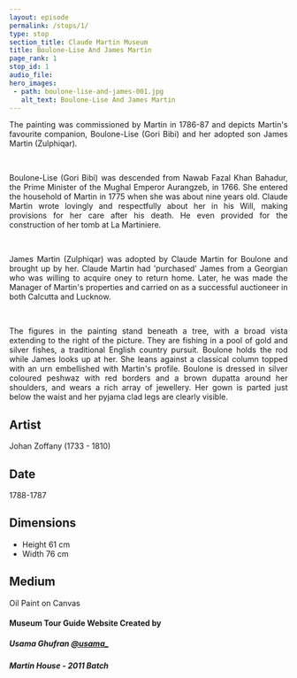 ```yaml
---
layout: episode
permalink: /stops/1/
type: stop
section_title: Claude Martin Museum
title: Boulone-Lise And James Martin
page_rank: 1
stop_id: 1
audio_file: 
hero_images:
 - path: boulone-lise-and-james-001.jpg
   alt_text: Boulone-Lise And James Martin
---
```

<div style="text-align: justify">
The painting was commissioned by Martin in 1786-87 and depicts Martin's favourite companion, Boulone-Lise (Gori Bibi) and her adopted son James Martin (Zulphiqar). 

&nbsp;

Boulone-Lise (Gori Bibi) was descended from Nawab Fazal Khan Bahadur, the Prime Minister of the Mughal Emperor Aurangzeb, in 1766. She entered the household of Martin in 1775 when she was about nine years old. Claude Martin wrote lovingly and respectfully about her in his Will, making provisions for her care after his death. He even provided for the construction of her tomb at La Martiniere.

&nbsp;

James Martin (Zulphiqar) was adopted by Claude Martin for Boulone and brought up by her. Claude Martin had 'purchased' James from a Georgian who was willing to acquire oney to return home. Later, he was made the Manager of Martin's properties and carried on as a successful auctioneer in both Calcutta and Lucknow.

&nbsp;

The figures in the painting stand beneath a tree, with a broad vista extending to the right of the picture. They are fishing in a pool of gold and silver fishes, a traditional English country pursuit. Boulone holds the rod while James looks up at her. She leans against a classical column topped with an urn embellished with Martin's profile. Boulone is dressed in silver coloured peshwaz with red borders and a brown dupatta around her shoulders, and wears a rich array of jewellery. Her gown is parted just below the waist and her pyjama clad legs are clearly visible.
</div>

## Artist

Johan Zoffany (1733 - 1810)

## Date

1788-1787

## Dimensions

* Height 61 cm
* Width 76 cm

## Medium

Oil Paint on Canvas

#### Museum Tour Guide Website Created by
##### Usama Ghufran [@usama_](https://www.instagram.com/usama_)
##### Martin House - 2011 Batch

